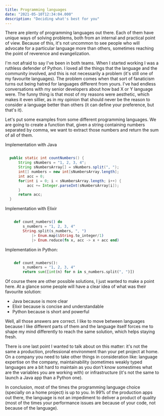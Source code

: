 ```yaml
---
title: Programming languages 
date: "2021-05-10T12:34:04.000"
description: "Deciding what's best for you"
---
```


There are plenty of programming languages out there. Each of them have unique ways of solving problems, both from an internal and practical point of view. Because of this, it's not uncommon to see people who will advocate for a particular language more than others, sometimes reaching the point of reverence and evangelization.

I'm not afraid to say I've been in both teams. When I started working I was a ruthless defender of Python. I loved all the things that the language and the community involved, and this is not necessarily a problem (it's still one of my favourite languages). The problem comes when that sort of fanaticism turns out being hatred for languages different from yours. I've had endless conversations with my senior developers about how bad X or Y language were. The funny thing is that most of my reasons were aesthetic, which makes it even sillier, as in my opinion that should never be the reason to consider a language better than others (it can define your preference, but that's it).

Let's put some examples from some different programming languages. We are going to create a function that, given a string containing numbers separated by comma, we want to extract those numbers and return the sum of all of them.

Implementation with Java

```java

  public static int countNumbers() {
      String sNumbers = "1, 2, 3, 4";
      String sNumbersArray[] = sNumbers.split(", ");
      int[] numbers = new int[sNumbersArray.length];
      int acc = 0;
      for(int i = 0; i < sNumbersArray.length; i++) {
          acc += Integer.parseInt(sNumbersArray[i]);
      }
      return acc;
  }
```
Implementation with Elixir

```elixir

    def count_numbers() do
        s_numbers = "1, 2, 3, 4"
        String.split(s_numbers, ", ")
            |> Enum.map(&String.to_integer/1)
            |> Enum.reduce(fn x, acc -> x + acc end)
```

Implementation in Python:

```python

    def count_numbers():
        s_numbers = "1, 2, 3, 4"
        return sum([int(n) for n in s_numbers.split(", ")])
```
Of course there are other possible solutions, I just wanted to make a point here. At a glance some people will have a clear idea of what was their favourite solution:

- Java because is more clear
- Elixir because is concise and understandable
- Python because is short and powerful

Well, all those answers are correct. I like to move between languages because I like different parts of them and the language itself forces me to shape my mind differently to reach the same solution, which helps staying fresh.

There is one last point I wanted to talk about on this matter: it's not the same a production, professional environment than your pet project at home. On a company you need to take other things in consideration like: language expertise on the company, maintainability (sometimes weakly typed languages are a bit hard to maintain as you don't know somestimes what are the variables you are working with) or infrastructure (it's not the same to launch a Java app than a Python one).

In conclusion, most of the times the programming language choice (specially on a home project) is up to you. In 99% of the production apps out there, the language is not an impediment to deliver a product of quality (most of the times your performance issues are because of your code, not because of the language).
